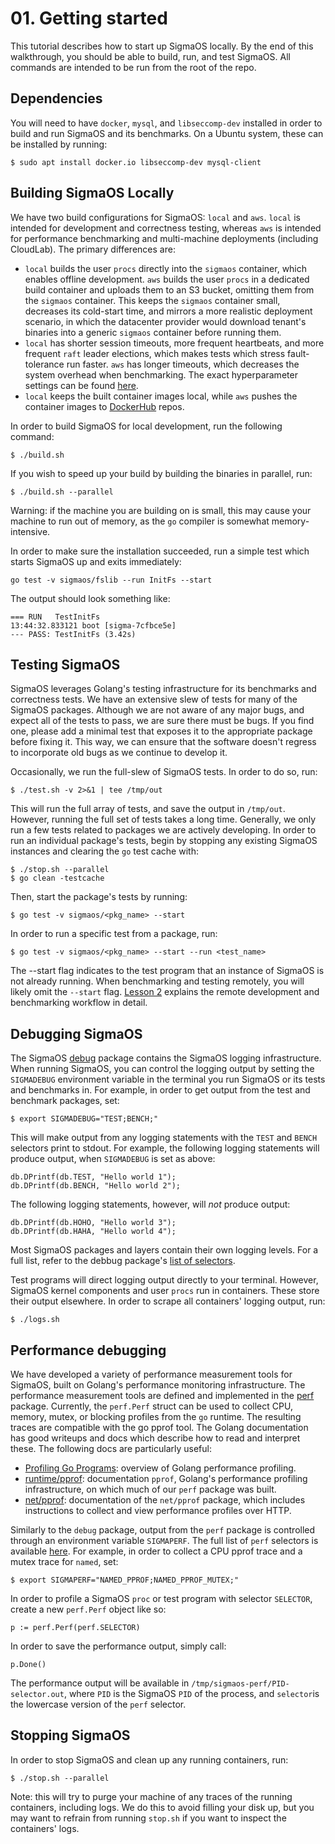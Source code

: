 # 01. Getting started

This tutorial describes how to start up SigmaOS locally. By the end of this
walkthrough, you should be able to build, run, and test SigmaOS. All commands
are intended to be run from the root of the repo.

## Dependencies

You will need to have `docker`, `mysql`, and `libseccomp-dev` installed in
order to build and run SigmaOS and its benchmarks. On a Ubuntu system, these
can be installed by running:

```
$ sudo apt install docker.io libseccomp-dev mysql-client
```

## Building SigmaOS Locally

We have two build configurations for SigmaOS: `local` and `aws`. `local` is
intended for development and correctness testing, whereas `aws` is intended for
performance benchmarking and multi-machine deployments (including CloudLab).
The primary differences are:
  - `local` builds the user `procs` directly into the `sigmaos` container,
    which enables offline development. `aws` builds the user `procs` in a
    dedicated build container and uploads them to an S3 bucket, omitting them
    from the `sigmaos` container. This keeps the `sigmaos` container small,
    decreases its cold-start time, and mirrors a more realistic deployment
    scenario, in which the datacenter provider would download tenant's binaries
    into a generic `sigmaos` container before running them.
  - `local` has shorter session timeouts, more frequent heartbeats, and more
    frequent `raft` leader elections, which makes tests which stress
    fault-tolerance run faster. `aws` has longer timeouts, which decreases the
    system overhead when benchmarking. The exact hyperparameter settings can be
    found [here](../sigmaps/hyperparams.go).
  - `local` keeps the built container images local, while `aws` pushes the
    container images to [DockerHub](https://hub.docker.com/) repos.

In order to build SigmaOS for local development, run the following command:

```
$ ./build.sh
```

If you wish to speed up your build by building the binaries in parallel, run:

```
$ ./build.sh --parallel
```

Warning: if the machine you are building on is small, this may cause your
machine to run out of memory, as the `go` compiler is somewhat
memory-intensive.

In order to make sure the installation succeeded, run a simple test which
starts SigmaOS up and exits immediately:

```
go test -v sigmaos/fslib --run InitFs --start
```

The output should look something like:

```
=== RUN   TestInitFs
13:44:32.833121 boot [sigma-7cfbce5e]
--- PASS: TestInitFs (3.42s)
```

## Testing SigmaOS

SigmaOS leverages Golang's testing infrastructure for its benchmarks and
correctness tests. We have an extensive slew of tests for many of the SigmaOS
packages. Although we are not aware of any major bugs, and expect all of the
tests to pass, we are sure there must be bugs. If you find one, please add a
minimal test that exposes it to the appropriate package before fixing it. This
way, we can ensure that the software doesn't regress to incorporate old bugs as
we continue to develop it.

Occasionally, we run the full-slew of SigmaOS tests. In order to do so, run:

```
$ ./test.sh -v 2>&1 | tee /tmp/out
```

This will run the full array of tests, and save the output in `/tmp/out`.
However, running the full set of tests takes a long time. Generally, we only
run a few tests related to packages we are actively developing. In order to run
an individual package's tests, begin by stopping any existing SigmaOS instances
and clearing the `go` test cache with:

```
$ ./stop.sh --parallel
$ go clean -testcache
```

Then, start the package's tests by running:

```
$ go test -v sigmaos/<pkg_name> --start
```

In order to run a specific test from a package, run:

```
$ go test -v sigmaos/<pkg_name> --start --run <test_name>
```

The --start flag indicates to the test program that an instance of SigmaOS is
not already running. When benchmarking and testing remotely, you will likely
omit the `--start` flag. [Lesson 2](./02.md) explains the remote development
and benchmarking workflow in detail.

## Debugging SigmaOS

The SigmaOS [debug](../debug) package contains the SigmaOS logging
infrastructure. When running SigmaOS, you can control the logging output by
setting the `SIGMADEBUG` environment variable in the terminal you run SigmaOS
or its tests and benchmarks in. For example, in order to get output from the
test and benchmark packages, set:

```
$ export SIGMADEBUG="TEST;BENCH;"
```

This will make output from any logging statements with the `TEST` and `BENCH`
selectors print to stdout. For example, the following logging statements
will produce output, when `SIGMADEBUG` is set as above:

```
db.DPrintf(db.TEST, "Hello world 1");
db.DPrintf(db.BENCH, "Hello world 2");
```

The following logging statements, however, will _not_ produce output:

```
db.DPrintf(db.HOHO, "Hello world 3");
db.DPrintf(db.HAHA, "Hello world 4");
```

Most SigmaOS packages and layers contain their own logging levels. For a full
list, refer to the debbug package's [list of selectors](../debug/selector.go).

Test programs will direct logging output directly to your terminal. However,
SigmaOS kernel components and user `procs` run in containers. These store their
output elsewhere. In order to scrape all containers' logging output, run:

```
$ ./logs.sh
```

## Performance debugging

We have developed a variety of performance measurement tools for SigmaOS, built
on Golang's performance monitoring infrastructure. The performance measurement
tools are defined and implemented in the [perf](../perf/util.go) package.
Currently, the `perf.Perf` struct can be used to collect CPU, memory, mutex, or
blocking profiles from the `go` runtime. The resulting traces are compatible
with the go pprof tool. The Golang documentation has good writeups and docs
which describe how to read and interpret these. The following docs are
particularly useful:

  - [Profiling Go Programs](https://go.dev/blog/pprof): overview of Golang
    performance profiling.
  - [runtime/pprof](https://pkg.go.dev/runtime/pprof): documentation `pprof`,
    Golang's performance profiling infrastructure, on which much of our `perf`
    package was built.
  - [net/pprof](https://pkg.go.dev/net/http/pprof): documentation of the
    `net/pprof` package, which includes instructions to collect and view
    performance profiles over HTTP.

Similarly to the `debug` package, output from the `perf` package is controlled
through an environment variable `SIGMAPERF`. The full list of `perf` selectors
is available [here](../perf/selector.go). For example, in order to collect
a CPU pprof trace and a mutex trace for `named`, set:

```
$ export SIGMAPERF="NAMED_PPROF;NAMED_PPROF_MUTEX;"
```

In order to profile a SigmaOS `proc` or test program with selector `SELECTOR`,
create a new `perf.Perf` object like so:

```
p := perf.Perf(perf.SELECTOR)
```

In order to save the performance output, simply call:

```
p.Done()
```

The performance output will be available in
`/tmp/sigmaos-perf/PID-selector.out`, where `PID` is the SigmaOS `PID` of the
process, and `selector`is the lowercase version of the `perf` selector.

## Stopping SigmaOS

In order to stop SigmaOS and clean up any running containers, run:

```
$ ./stop.sh --parallel
```

Note: this will try to purge your machine of any traces of the running
containers, including logs. We do this to avoid filling your disk up, but you
may want to refrain from running `stop.sh` if you want to inspect the
containers' logs.
